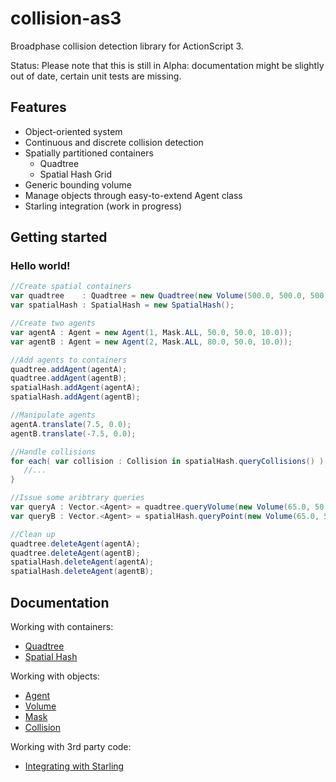 collision-as3
=============

Broadphase collision detection library for ActionScript 3.

Status: Please note that this is still in Alpha: documentation might be slightly out of date, certain unit tests are missing.


## Features
 - Object-oriented system
 - Continuous and discrete collision detection
 - Spatially partitioned containers
   - Quadtree
   - Spatial Hash Grid
 - Generic bounding volume
 - Manage objects through easy-to-extend Agent class
 - Starling integration (work in progress)


## Getting started
### Hello world!
```actionscript
//Create spatial containers
var quadtree    : Quadtree = new Quadtree(new Volume(500.0, 500.0, 500.0));
var spatialHash : SpatialHash = new SpatialHash();

//Create two agents
var agentA : Agent = new Agent(1, Mask.ALL, 50.0, 50.0, 10.0));
var agentB : Agent = new Agent(2, Mask.ALL, 80.0, 50.0, 10.0));

//Add agents to containers
quadtree.addAgent(agentA);
quadtree.addAgent(agentB);
spatialHash.addAgent(agentA);
spatialHash.addAgent(agentB);

//Manipulate agents
agentA.translate(7.5, 0.0);
agentB.translate(-7.5, 0.0);

//Handle collisions
for each( var collision : Collision in spatialHash.queryCollisions() ) {
   //...
}

//Issue some aribtrary queries
var queryA : Vector.<Agent> = quadtree.queryVolume(new Volume(65.0, 50.0, 20.0));
var queryB : Vector.<Agent> = spatialHash.queryPoint(new Volume(65.0, 50.0));

//Clean up
quadtree.deleteAgent(agentA);
quadtree.deleteAgent(agentB);
spatialHash.deleteAgent(agentA);
spatialHash.deleteAgent(agentB);
```


## Documentation
Working with containers:
 - [Quadtree](https://github.com/martinkallman/collision-as3/wiki/Quadtree-class)
 - [Spatial Hash](https://github.com/martinkallman/collision-as3/wiki/SpatialHash-class)

Working with objects:
 - [Agent](https://github.com/martinkallman/collision-as3/wiki/Agent-class)
 - [Volume](https://github.com/martinkallman/collision-as3/wiki/Volume-class)
 - [Mask](https://github.com/martinkallman/collision-as3/wiki/Mask-class)
 - [Collision](https://github.com/martinkallman/collision-as3/wiki/Collision-class)

Working with 3rd party code:
 - [Integrating with Starling](https://github.com/martinkallman/collision-as3/wiki/Integrating-with-starling)